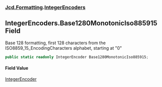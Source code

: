 ### [Jcd.Formatting](Jcd.Formatting.md 'Jcd.Formatting').[IntegerEncoders](Jcd.Formatting.IntegerEncoders.md 'Jcd.Formatting.IntegerEncoders')

## IntegerEncoders.Base1280MonotonicIso885915 Field

Base 128 formatting, first 128 characters from the ISO8859_15_EncodingCharacters alphabet, starting at "0"

```csharp
public static readonly IntegerEncoder Base1280MonotonicIso885915;
```

#### Field Value
[IntegerEncoder](Jcd.Formatting.IntegerEncoder.md 'Jcd.Formatting.IntegerEncoder')